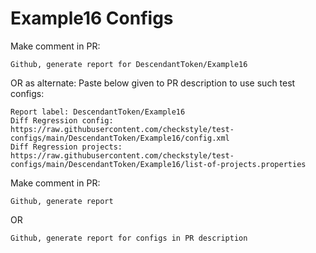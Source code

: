 # Example16 Configs
Make comment in PR:
```
Github, generate report for DescendantToken/Example16
```
OR as alternate:
Paste below given to PR description to use such test configs:
```
Report label: DescendantToken/Example16
Diff Regression config: https://raw.githubusercontent.com/checkstyle/test-configs/main/DescendantToken/Example16/config.xml
Diff Regression projects: https://raw.githubusercontent.com/checkstyle/test-configs/main/DescendantToken/Example16/list-of-projects.properties
```
Make comment in PR:
```
Github, generate report
```
OR
```
Github, generate report for configs in PR description
```
